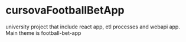 # cursovaFootballBetApp
university project that include react app, etl processes and webapi app. Main theme is football-bet-app
